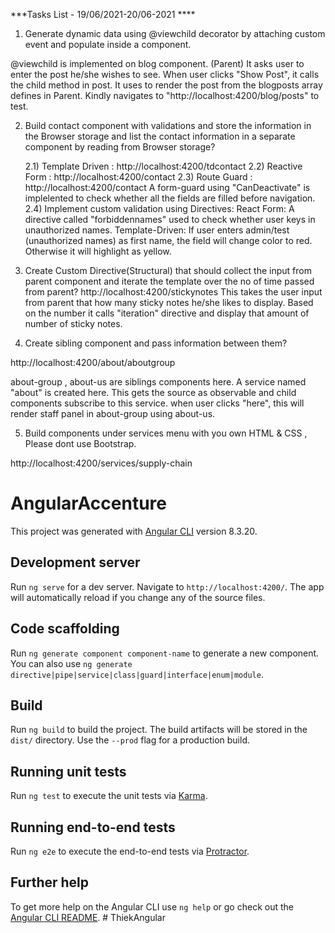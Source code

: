 ***Tasks List - 19/06/2021-20/06-2021 ****

1) Generate dynamic data using @viewchild decorator by attaching custom event and populate inside a component.

@viewchild is implemented on blog component. (Parent) It asks user to enter the post he/she wishes to see. When user clicks "Show Post", it calls the child method in post.
It uses to render the post from the blogposts array defines in Parent. 
Kindly navigates to "http://localhost:4200/blog/posts" to test. 


2) Build  contact component with validations  and store the information in the Browser storage and list the contact information in a separate component by reading from Browser storage?
	
	2.1) Template Driven : http://localhost:4200/tdcontact
	2.2) Reactive Form : http://localhost:4200/contact
	2.3) Route Guard : http://localhost:4200/contact
  A form-guard using "CanDeactivate" is implelented to check whether all the fields are filled before navigation. 
	2.4) Implement custom validation using Directives: 
   React Form: A directive called "forbiddennames" used to check whether user keys in unauthorized names. 
   Template-Driven: If user enters admin/test (unauthorized names) as first name, the field will change color to red. Otherwise it will highlight as yellow.  

3) Create Custom Directive(Structural) that should collect the input from parent component and iterate the template over the no of time passed from parent?
http://localhost:4200/stickynotes
This takes the user input from parent that how many sticky notes he/she likes to display. Based on the number it calls "iteration" directive and display that amount of number of sticky notes. 


4) Create sibling component and pass information between them?

http://localhost:4200/about/aboutgroup

about-group , about-us are siblings components here. A service named "about" is created here. This gets the source as observable and child components subscribe to this service. 
when user clicks "here", this will render staff panel in about-group using about-us. 

5) Build components under services menu with you own HTML & CSS , Please dont use Bootstrap.

http://localhost:4200/services/supply-chain



# AngularAccenture

This project was generated with [Angular CLI](https://github.com/angular/angular-cli) version 8.3.20.

## Development server

Run `ng serve` for a dev server. Navigate to `http://localhost:4200/`. The app will automatically reload if you change any of the source files.

## Code scaffolding

Run `ng generate component component-name` to generate a new component. You can also use `ng generate directive|pipe|service|class|guard|interface|enum|module`.

## Build

Run `ng build` to build the project. The build artifacts will be stored in the `dist/` directory. Use the `--prod` flag for a production build.

## Running unit tests

Run `ng test` to execute the unit tests via [Karma](https://karma-runner.github.io).

## Running end-to-end tests

Run `ng e2e` to execute the end-to-end tests via [Protractor](http://www.protractortest.org/).

## Further help

To get more help on the Angular CLI use `ng help` or go check out the [Angular CLI README](https://github.com/angular/angular-cli/blob/master/README.md).
#   T h i e k A n g u l a r  
 